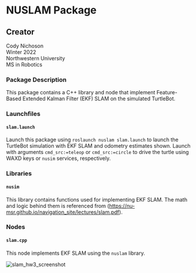 # NUSLAM Package
## Creator
Cody Nichoson  
Winter 2022  
Northwestern University  
MS in Robotics

### Package Description
This package contains a C++ library and node that implement Feature-Based Extended Kalman Filter (EKF) SLAM on the simulated TurtleBot.

### Launchfiles
#### `slam.launch`
Launch this package using `roslaunch nuslam slam.launch` to launch the TurtleBot simulation with EKF SLAM and odometry estimates shown. Launch with arguments `cmd_src:=teleop` or `cmd_src:=circle` to drive the turtle using WAXD keys or `nusim` services, respectively. 

### Libraries
#### `nusim`
This library contains functions used for implementing EKF SLAM. The math and logic behind them is referenced from (https://nu-msr.github.io/navigation_site/lectures/slam.pdf).

### Nodes
#### `slam.cpp`
This node implements EKF SLAM using the `nuslam` library. 

![slam_hw3_screenshot](https://user-images.githubusercontent.com/62906322/156726797-4f0eb09c-e53c-4b65-96d2-f23736f57f34.png)

